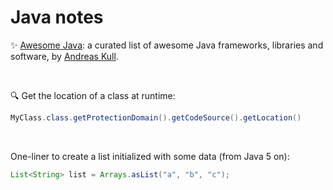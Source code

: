 # Java notes

:sparkles:  [Awesome Java](https://github.com/akullpp/awesome-java): a curated list of awesome Java frameworks, libraries and software, by [Andreas Kull](https://github.com/akullpp).

&nbsp;

:mag: Get the location of a class at runtime:
```java
MyClass.class.getProtectionDomain().getCodeSource().getLocation()
```

&nbsp;

One-liner to create a list initialized with some data (from Java 5 on):
```java
List<String> list = Arrays.asList("a", "b", "c");
```
